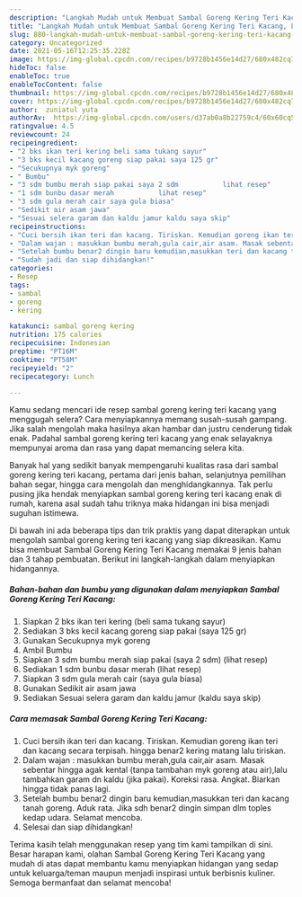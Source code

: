 ```yaml
---
description: "Langkah Mudah untuk Membuat Sambal Goreng Kering Teri Kacang, Lezat"
title: "Langkah Mudah untuk Membuat Sambal Goreng Kering Teri Kacang, Lezat"
slug: 880-langkah-mudah-untuk-membuat-sambal-goreng-kering-teri-kacang-lezat
category: Uncategorized
date: 2021-05-16T12:25:35.228Z
image: https://img-global.cpcdn.com/recipes/b9728b1456e14d27/680x482cq70/sambal-goreng-kering-teri-kacang-foto-resep-utama.jpg
hideToc: false
enableToc: true
enableTocContent: false
thumbnail: https://img-global.cpcdn.com/recipes/b9728b1456e14d27/680x482cq70/sambal-goreng-kering-teri-kacang-foto-resep-utama.jpg
cover: https://img-global.cpcdn.com/recipes/b9728b1456e14d27/680x482cq70/sambal-goreng-kering-teri-kacang-foto-resep-utama.jpg
author:  zuniatul yuta
authorAv:  https://img-global.cpcdn.com/users/d37ab0a8b22759c4/60x60cq50/avatar.jpg
ratingvalue: 4.5
reviewcount: 24
recipeingredient:
- "2 bks ikan teri kering beli sama tukang sayur"
- "3 bks kecil kacang goreng siap pakai saya 125 gr"
- "Secukupnya myk goreng"
- " Bumbu"
- "3 sdm bumbu merah siap pakai saya 2 sdm           lihat resep"
- "1 sdm bunbu dasar merah           lihat resep"
- "3 sdm gula merah cair saya gula biasa"
- "Sedikit air asam jawa"
- "Sesuai selera garam dan kaldu jamur kaldu saya skip"
recipeinstructions:
- "Cuci bersih ikan teri dan kacang. Tiriskan. Kemudian goreng ikan teri dan kacang secara terpisah. hingga benar2 kering matang lalu tiriskan."
- "Dalam wajan : masukkan bumbu merah,gula cair,air asam. Masak sebentar hingga agak kental (tanpa tambahan myk goreng atau air),lalu tambahkan garam dn kaldu (jika pakai). Koreksi rasa. Angkat. Biarkan hingga tidak panas lagi."
- "Setelah bumbu benar2 dingin baru kemudian,masukkan teri dan kacang tanah goreng. Aduk rata. Jika sdh benar2 dingin simpan dlm toples kedap udara. Selamat mencoba."
- "Sudah jadi dan siap dihidangkan!"
categories:
- Resep
tags:
- sambal
- goreng
- kering

katakunci: sambal goreng kering 
nutrition: 175 calories
recipecuisine: Indonesian
preptime: "PT16M"
cooktime: "PT58M"
recipeyield: "2"
recipecategory: Lunch

---
```



Kamu sedang mencari ide resep sambal goreng kering teri kacang yang menggugah selera? Cara menyiapkannya memang susah-susah gampang. Jika salah mengolah maka hasilnya akan hambar dan justru cenderung tidak enak. Padahal sambal goreng kering teri kacang yang enak selayaknya mempunyai aroma dan rasa yang dapat memancing selera kita.


Banyak hal yang sedikit banyak mempengaruhi kualitas rasa dari sambal goreng kering teri kacang, pertama dari jenis bahan, selanjutnya pemilihan bahan segar, hingga cara mengolah dan menghidangkannya. Tak perlu pusing jika hendak menyiapkan sambal goreng kering teri kacang enak di rumah, karena asal sudah tahu triknya maka hidangan ini bisa menjadi suguhan istimewa.




Di bawah ini ada beberapa tips dan trik praktis yang dapat diterapkan untuk mengolah sambal goreng kering teri kacang yang siap dikreasikan. Kamu bisa membuat Sambal Goreng Kering Teri Kacang memakai 9 jenis bahan dan 3 tahap pembuatan. Berikut ini langkah-langkah dalam menyiapkan hidangannya.

<!--inarticleads1-->

##### Bahan-bahan dan bumbu yang digunakan dalam menyiapkan Sambal Goreng Kering Teri Kacang:

1. Siapkan 2 bks ikan teri kering (beli sama tukang sayur)
1. Sediakan 3 bks kecil kacang goreng siap pakai (saya 125 gr)
1. Gunakan Secukupnya myk goreng
1. Ambil  Bumbu
1. Siapkan 3 sdm bumbu merah siap pakai (saya 2 sdm)           (lihat resep)
1. Sediakan 1 sdm bunbu dasar merah           (lihat resep)
1. Siapkan 3 sdm gula merah cair (saya gula biasa)
1. Gunakan Sedikit air asam jawa
1. Sediakan Sesuai selera garam dan kaldu jamur (kaldu saya skip)




<!--inarticleads2-->

##### Cara memasak Sambal Goreng Kering Teri Kacang:

1. Cuci bersih ikan teri dan kacang. Tiriskan. Kemudian goreng ikan teri dan kacang secara terpisah. hingga benar2 kering matang lalu tiriskan.
1. Dalam wajan : masukkan bumbu merah,gula cair,air asam. Masak sebentar hingga agak kental (tanpa tambahan myk goreng atau air),lalu tambahkan garam dn kaldu (jika pakai). Koreksi rasa. Angkat. Biarkan hingga tidak panas lagi.
1. Setelah bumbu benar2 dingin baru kemudian,masukkan teri dan kacang tanah goreng. Aduk rata. Jika sdh benar2 dingin simpan dlm toples kedap udara. Selamat mencoba.
1. Selesai dan siap dihidangkan!



Terima kasih telah menggunakan resep yang tim kami tampilkan di sini. Besar harapan kami, olahan Sambal Goreng Kering Teri Kacang yang mudah di atas dapat membantu kamu menyiapkan hidangan yang sedap untuk keluarga/teman maupun menjadi inspirasi untuk berbisnis kuliner. Semoga bermanfaat dan selamat mencoba!
